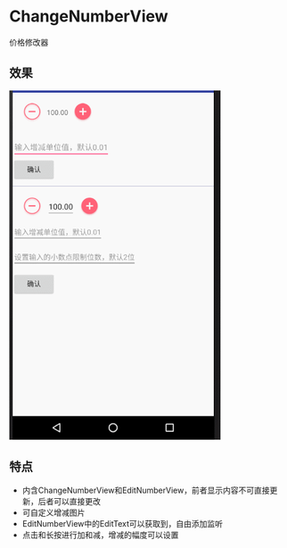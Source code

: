 # ChangeNumberView
价格修改器

## 效果

![](https://github.com/WernerZeiss/ChangeNumberView/blob/master/screenshot/GIF.gif)

## 特点

* 内含ChangeNumberView和EditNumberView，前者显示内容不可直接更新，后者可以直接更改
* 可自定义增减图片
* EditNumberView中的EditText可以获取到，自由添加监听
* 点击和长按进行加和减，增减的幅度可以设置


